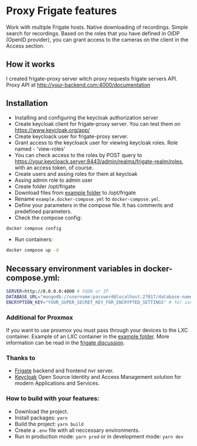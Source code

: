# Proxy Frigate features
Work with multiple Frigate hosts.
Native downloading of recordings.
Simple search for recordings.
Based on the roles that you have defined in OIDP (OpenID provider), you can grant access to the cameras on the client in the Access section.

## How it works
I created frigate-proxy server witch proxy requests frigate servers API.
Proxy API at http://your-backend.com:4000/documentation

## Installation
* Installing and configuring the keycloak authorization server
* Create keycloak client for frigate-proxy server. You can test them on https://www.keycloak.org/app/
* Create keycloack user for frigate-proxy server.
* Grant access to the keycloack user for viewing keycloak roles. Role named - 'view-roles'
* You can check access to the roles by POST query to https://your.keycloack.server:8443/admin/realms/frigate-realm/roles, with an access token, of course.
* Create users and assing roles for them at keycloak
* Assing admin role to admin user
* Create folder /opt/frigate
* Download files from [example folder](https://github.com/NlightN22/frigate-proxy/tree/master/example) to /opt/frigate
* Rename `example.docker-compose.yml` to `docker-compose.yml`.
* Define your parameters in the compose file. It has comments and predefined parameters.
* Check the compose config:
```bash 
docker compose config
``` 
* Run containers:
```bash
docker compose up -d
```

## Necessary environment variables in docker-compose.yml:
```bash
SERVER=http://0.0.0.0:4000 # FQDN or IP
DATABASE_URL="mongodb://username:password@localhost:27017/database-name?retryWrites=true&w=majority&authSource=admin" # Mongo DB at replica set mode
ENCRYPTION_KEY="YOUR_SUPER_SECRET_KEY_FOR_ENCRYPTED_SETTINGS" # for saving and reading encrypt settings in DB
```

### Additional for Proxmox
If you want to use proxmox you must pass through your devices to the LXC container.
Example of an LXC container in the [example folder](https://github.com/NlightN22/frigate-proxy/tree/master/example).
More information can be read in the [frigate discussion](https://github.com/blakeblackshear/frigate/discussions/5773).

### Thanks to
* [Frigate](https://github.com/blakeblackshear/frigate) backend and frontend nvr server.
* [Keycloak](https://github.com/keycloak/keycloak) Open Source Identity and Access Management solution for modern Applications and Services.

### How to build with your features:
* Download the project.
* Install packages: `yarn`
* Build the project: `yarn build`
* Create a `.env` file with all neccessary environments.
* Run in production mode: `yarn prod` or in development mode: `yarn dev`